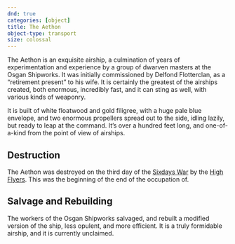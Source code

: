 ```yaml
---
dnd: true
categories: [object]
title: The Aethon
object-type: transport
size: colossal
---
```

The Aethon is an exquisite airship, a culmination of years of experimentation and experience by a group of dwarven masters at the Osgan Shipworks.  It was initially commissioned by Delfond Flotterclan, as a “retirement present” to his wife.  It is certainly the greatest of the airships created, both enormous, incredibly fast, and it can sting as well, with various kinds of weaponry.

It is built of white floatwood and gold filigree, with a huge pale blue envelope, and two enormous propellers spread out to the side, idling lazily, but ready to leap at the command.  It’s over a hundred feet long, and one-of-a-kind from the point of view of airships.  

## Destruction
The Aethon was destroyed on the third day of the [Sixdays War](../history/the_sixdays_war.md) by the [High Flyers](../people/high_flyers.md).  This was the beginning of the end of the occupation of.

## Salvage and Rebuilding
The workers of the Osgan Shipworks salvaged, and rebuilt a modified version of the ship, less opulent, and more efficient.  It is a truly formidable airship, and it is currently unclaimed.